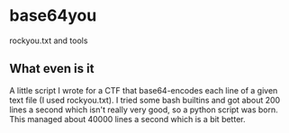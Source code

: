 # base64you
rockyou.txt and tools
## What even is it
A little script I wrote for a CTF that base64-encodes each line of a given text file (I used rockyou.txt). I tried some bash builtins and got about 200 lines a second which isn't really very good, so a python script was born. This managed about 40000 lines a second which is a bit better.
